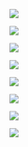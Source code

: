 
 ![](https://github.com/sowmyathogiti/Healthify-NWMSU/blob/master/Healthify%20PPT/Slides%20of%20PPT/9.png)
 
 ![](https://github.com/sowmyathogiti/Healthify-NWMSU/blob/master/Healthify%20PPT/Slides%20of%20PPT/10.png)
 
 ![](https://github.com/sowmyathogiti/Healthify-NWMSU/blob/master/Healthify%20PPT/Slides%20of%20PPT/11.png)
 
 ![](https://github.com/sowmyathogiti/Healthify-NWMSU/blob/master/Healthify%20PPT/Slides%20of%20PPT/12.png)
 
 ![](https://github.com/sowmyathogiti/Healthify-NWMSU/blob/master/Healthify%20PPT/Slides%20of%20PPT/13.png)
 
 ![](https://github.com/sowmyathogiti/Healthify-NWMSU/blob/master/Healthify%20PPT/Slides%20of%20PPT/14.png)
 
 ![](https://github.com/sowmyathogiti/Healthify-NWMSU/blob/master/Healthify%20PPT/Slides%20of%20PPT/15.png)
 
 ![](https://github.com/sowmyathogiti/Healthify-NWMSU/blob/master/Healthify%20PPT/Slides%20of%20PPT/16.png)
 
